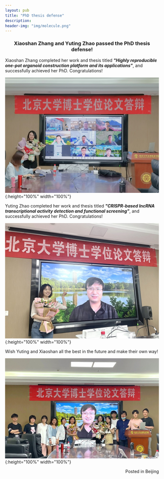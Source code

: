 ```yaml
---
layout: pub
title: "PhD thesis defense"
description: 
header-img: "img/molecule.png"
---
```

<h3><p align="center">Xiaoshan Zhang and Yuting Zhao passed the PhD thesis defense!</p></h3>

Xiaoshan Zhang completed her work and thesis titled ***"Highly reproducible one-pot organoid construction platform and its applications"***, and successfully achieved her PhD. Congratulations!

![Zhang](/img/news/zxs_defense.jpg){:height="100%" width="100%"}

Yuting Zhao completed her work and thesis titled ***"CRISPR-based lncRNA transcriptional activity detection and functional screening"***, and successfully achieved her PhD. Congratulations!

![Zhao](/img/news/zyt_defense.jpg){:height="100%" width="100%"}

Wish Yuting and Xiaoshan all the best in the future and make their own way!

![all](/img/news/2022defense.jpg){:height="100%" width="100%"}

<p align="right">Posted in Beijing</p>